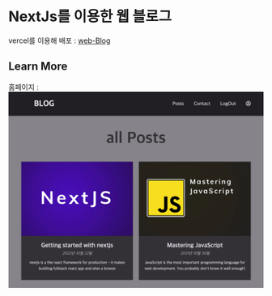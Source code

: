 # NextJs를 이용한 웹 블로그

vercel를 이용해 배포 : [web-Blog](https://web-blog-sigma.vercel.app/)

## Learn More

홈페이지 : ![homepage](/rd-image/posts.png)
